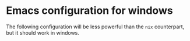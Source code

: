 # Emacs configuration for windows
The following configuration will be less powerful than the `nix` counterpart, but it should work in windows.